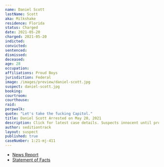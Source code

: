 ```yaml
---
name: Daniel Scott
lastName: Scott
aka: Milkshake
residence: Florida
status: Charged
date: 2021-05-20
charged: 2021-05-20
indicted:
convicted: 
sentenced: 
dismissed: 
deceased:
age: 28
occupation:
affiliations: Proud Boys
jurisdiction: Federal
image: /images/preview/daniel-scott.jpg
suspect: daniel-scott.jpg
booking:
courtroom:
courthouse:
raid:
perpwalk:
quote: "Let's take the fucking Capitol."
title: Daniel Scott Arrested on May 20, 2021
description: Click for latest case details. Suspects innocent until proven guilty.
author: seditiontrack
layout: suspect
published: true
caseNumber: 1:21-mj-411
---
```

- [News Report](https://www.washingtonpost.com/local/legal-issues/proudboy-screaming-lets-take-capitol-arrested/2021/05/20/ccae5e00-b9a7-11eb-a6b1-81296da0339b_story.html)
- [Statement of Facts](https://www.justice.gov/usao-dc/case-multi-defendant/file/1395876/download)

